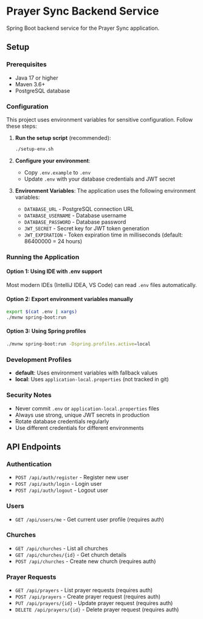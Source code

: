 # Prayer Sync Backend Service

Spring Boot backend service for the Prayer Sync application.

## Setup

### Prerequisites
- Java 17 or higher
- Maven 3.6+
- PostgreSQL database

### Configuration

This project uses environment variables for sensitive configuration. Follow these steps:

1. **Run the setup script** (recommended):
   ```bash
   ./setup-env.sh
   ```

2. **Configure your environment**:
   - Copy `.env.example` to `.env`
   - Update `.env` with your database credentials and JWT secret

3. **Environment Variables**:
   The application uses the following environment variables:
   - `DATABASE_URL` - PostgreSQL connection URL
   - `DATABASE_USERNAME` - Database username
   - `DATABASE_PASSWORD` - Database password
   - `JWT_SECRET` - Secret key for JWT token generation
   - `JWT_EXPIRATION` - Token expiration time in milliseconds (default: 86400000 = 24 hours)

### Running the Application

#### Option 1: Using IDE with .env support
Most modern IDEs (IntelliJ IDEA, VS Code) can read `.env` files automatically.

#### Option 2: Export environment variables manually
```bash
export $(cat .env | xargs)
./mvnw spring-boot:run
```

#### Option 3: Using Spring profiles
```bash
./mvnw spring-boot:run -Dspring.profiles.active=local
```

### Development Profiles

- **default**: Uses environment variables with fallback values
- **local**: Uses `application-local.properties` (not tracked in git)

### Security Notes

- Never commit `.env` or `application-local.properties` files
- Always use strong, unique JWT secrets in production
- Rotate database credentials regularly
- Use different credentials for different environments

## API Endpoints

### Authentication
- `POST /api/auth/register` - Register new user
- `POST /api/auth/login` - Login user
- `POST /api/auth/logout` - Logout user

### Users
- `GET /api/users/me` - Get current user profile (requires auth)

### Churches
- `GET /api/churches` - List all churches
- `GET /api/churches/{id}` - Get church details
- `POST /api/churches` - Create new church (requires auth)

### Prayer Requests
- `GET /api/prayers` - List prayer requests (requires auth)
- `POST /api/prayers` - Create prayer request (requires auth)
- `PUT /api/prayers/{id}` - Update prayer request (requires auth)
- `DELETE /api/prayers/{id}` - Delete prayer request (requires auth)